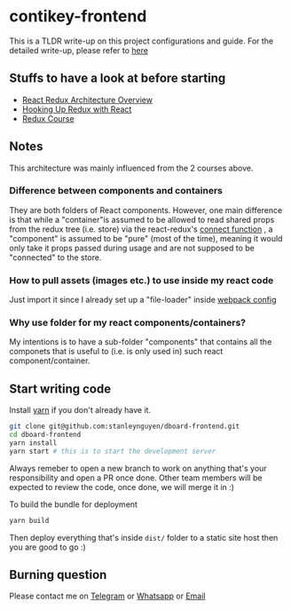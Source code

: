 # contikey-frontend

This is a TLDR write-up on this project configurations and guide. For the
detailed write-up, please refer to [here](Frontend-Setup-GUIDE.md)

## Stuffs to have a look at before starting

* [React Redux Architecture Overview](https://medium.com/mofed/react-redux-architecture-overview-7b3e52004b6e)
* [Hooking Up Redux with React](https://egghead.io/courses/build-a-react-app-with-redux)
* [Redux Course](https://learnredux.com/)

## Notes

This architecture was mainly influenced from the 2 courses above.

### Difference between components and containers

They are both folders of React components. However, one main difference is that
while a "container"is assumed to be allowed to read shared props from the redux
tree (i.e. store) via the react-redux's
[connect function](https://github.com/reactjs/react-redux/blob/master/docs/api.md#connectmapstatetoprops-mapdispatchtoprops-mergeprops-options)
, a "component" is assumed to be "pure" (most of the time), meaning it would
only take it props passed during usage and are not supposed to be "connected" to
the store.

### How to pull assets (images etc.) to use inside my react code

Just import it since I already set up a "file-loader" inside
[webpack config](webpack.config.prod.js)

### Why use folder for my react components/containers?

My intentions is to have a sub-folder "components" that contains all the
componets that is useful to (i.e. is only used in) such react
component/container.

## Start writing code

Install [yarn](https://yarnpkg.com/lang/en/docs/install/) if you don't already
have it.

```bash
git clone git@github.com:stanleynguyen/dboard-frontend.git
cd dboard-frontend
yarn install
yarn start # this is to start the development server
```

Always remeber to open a new branch to work on anything that's your
responsibility and open a PR once done. Other team members will be expected to
review the code, once done, we will merge it in :)

To build the bundle for deployment

```bash
yarn build
```

Then deploy everything that's inside `dist/` folder to a static site host then
you are good to go :)

## Burning question

Please contact me on [Telegram](https://web.telegram.org/#/im?p=@stanley_nguyen)
or [Whatsapp](https://api.whatsapp.com/send?phone=6581489408) or
[Email](mailto:hung.ngn.the@gmail.com)
